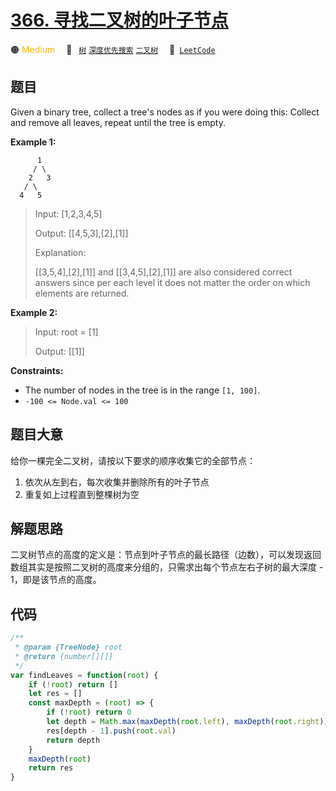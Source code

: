 # [366. 寻找二叉树的叶子节点](https://leetcode.com/problems/find-leaves-of-binary-tree)

🟠 <font color=#ffb800>Medium</font>&emsp; 🔖&ensp; [`树`](/leetcode-js/outline/tag/tree.md) [`深度优先搜索`](/leetcode-js/outline/tag/depth-first-search.md) [`二叉树`](/leetcode-js/outline/tag/binary-tree.md)&emsp; 🔗&ensp;[`LeetCode`](https://leetcode.com/problems/find-leaves-of-binary-tree)

## 题目

Given a binary tree, collect a tree's nodes as if you were doing this: Collect and remove all leaves, repeat until the tree is empty.

**Example 1:**

          1
         / \
        2   3
       / \
      4   5

> Input: [1,2,3,4,5]
>
> Output: [[4,5,3],[2],[1]]
>
> Explanation:
>
> [[3,5,4],[2],[1]] and [[3,4,5],[2],[1]] are also considered correct answers since per each level it does not matter the order on which elements are returned.

**Example 2:**

> Input: root = [1]
>
> Output: [[1]]

**Constraints:**

- The number of nodes in the tree is in the range `[1, 100]`.
- `-100 <= Node.val <= 100`

## 题目大意

给你一棵完全二叉树，请按以下要求的顺序收集它的全部节点：

1. 依次从左到右，每次收集并删除所有的叶子节点
2. 重复如上过程直到整棵树为空

## 解题思路

二叉树节点的高度的定义是：节点到叶子节点的最长路径（边数），可以发现返回数组其实是按照二叉树的高度来分组的，只需求出每个节点左右子树的最大深度 - 1，即是该节点的高度。

## 代码

```javascript
/**
 * @param {TreeNode} root
 * @return {number[][]}
 */
var findLeaves = function(root) {
    if (!root) return []
    let res = []
    const maxDepth = (root) => {
        if (!root) return 0
        let depth = Math.max(maxDepth(root.left), maxDepth(root.right)) + 1
        res[depth - 1].push(root.val)
        return depth
    }
    maxDepth(root)
    return res
}
```
